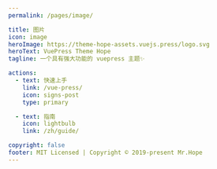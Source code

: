 ```yaml
---
permalink: /pages/image/

title: 图片
icon: image
heroImage: https://theme-hope-assets.vuejs.press/logo.svg
heroText: VuePress Theme Hope
tagline: 一个具有强大功能的 vuepress 主题✨

actions:
  - text: 快速上手
    link: /vue-press/
    icon: signs-post
    type: primary

  - text: 指南
    icon: lightbulb
    link: /zh/guide/

copyright: false
footer: MIT Licensed | Copyright © 2019-present Mr.Hope
---
```

